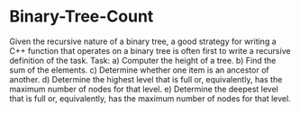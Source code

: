 # Binary-Tree-Count
Given the recursive nature of a binary tree, a good strategy for writing a C++ function that operates on a binary tree is often first to write a recursive definition of the task. 
Task:
a) Computer the height of a tree. 
b) Find the sum of the elements.
c) Determine whether one item is an ancestor of another.
d) Determine the highest level that is full or, equivalently, has the maximum number of nodes for that level. 
e) Determine the deepest level that is full or, equivalently, has the maximum number of nodes for that level. 
